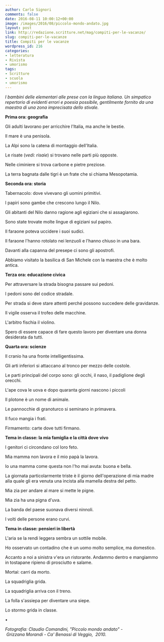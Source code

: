 ```yaml
---
author: Carlo Signori
comments: false
date: 2016-08-11 10:00:12+00:00
image: /images/2016/08/piccolo-mondo-andato.jpg
layout: post
link: http://redazione.scritture.net/mag/compiti-per-le-vacanze/
slug: compiti-per-le-vacanze
title: Compiti per le vacanze
wordpress_id: 216
categories:
- letteratura
- Rivista
- umorismo
tags:
- Scritture
- scuola
- umorismo
---
```


_I bambini delle elementari alle prese con la lingua italiana. Un simpatico repertorio di evidenti errori e poesia possibile, gentilmente fornito da una maestra di una zona imprecisata dello stivale._



**Prima ora: geografia**

Gli adulti lavorano per arricchire l'Italia, ma anche le bestie.

Il mare è una penisola.

La Alpi sono la catena di montaggio dell'Italia.

Le risate (_vedi: risaie_) si trovano nelle parti più opposte.

Nelle ciminiere si trova carbone e pietre preziose.

La terra bagnata dalle tigri è un frate che si chiama Mesopotamia.



**Seconda ora: storia**

Tabernacolo: dove vivevano gli uomini primitivi.

I papiri sono gambe che crescono lungo il Nilo.

Gli abitanti del Nilo danno ragione agli egiziani che si assagiarono.

Sono state trovate molte lingue di egiziani sul papiro.

Il faraone poteva uccidere i suoi sudici.

Il faraone l'hanno rotolato nei lenzuoli e l'hanno chiuso in una bara.

Davanti alla capanna del presepe ci sono gli apostrofi.

Abbiamo visitato la basilica di San Michele con la maestra che è molto antica.



**Terza ora: educazione civica**

Per attraversare la strada bisogna passare sui pedoni.

I pedoni sono del codice stradale.

Per strada si deve stare attenti perché possono succedere delle gravidanze.

Il vigile osserva il trofeo delle macchine.

L'arbitro fischia il violino.

Spero di essere capace di fare questo lavoro per diventare una donna desiderata da tutti.



**Quarta ora: scienze**

Il cranio ha una fronte intelligentissima.

Gli arti inferiori si attaccano al tronco per mezzo delle costole.

Le parti principali del corpo sono: gli occhi, il naso, il padiglione degli orecchi.

L'ape cova le uova e dopo quaranta giorni nascono i piccoli

Il plotone è un nome di animale.

Le pannocchie di granoturco si seminano in primavera.

Il fuco mangia i frati.

Firmamento: carte dove tutti firmano.



**Tema in classe: la mia famiglia e la città dove vivo**

I genitori ci circondano col loro feto.

Mia mamma non lavora e il mio papà la lavora.

Io una mamma come questa non l'ho mai avuta: buona e bella.

La giornata particolarmente triste è il giorno dell'operazione di mia madre alla quale gli era venuta una incista alla mamella destra del petto.

Mia zia per andare al mare si mette le pigne.

Mia zia ha una pigna d'uva.

La banda del paese suonava diversi ninnoli.

I volti delle persone erano curvi.



**Tema in classe: pensieri in libertà**

L'aria se la rendi leggera sembra un sottile mobile.

Ho osservato un contadino che è un uomo molto semplice, ma domestico.

Accanto a noi a sinistra v'era un ristorante. Andammo dentro e mangiammo in tostapane ripieno di prosciutto e salame.

Mortai: carri da morto.

La squadriglia grida.

La squadriglia arriva con il treno.

La folla s'assiepa per diventare una siepe.

Lo stormo grida in classe.

•

_Fotografia: Claudio Comandini, "Piccolo mondo andato" - Grizzana Morandi - Ca' Benassi di Veggio,  2010._

